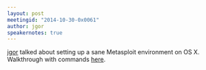 ```yaml
---
layout: post
meetingid: "2014-10-30-0x0061"
author: jgor
speakernotes: true
---
```


[jgor](https://twitter.com/indiecom) talked about setting up a sane Metasploit environment on OS X. Walkthrough with commands [here](http://indiecom.org/misc/msf_osx/).

